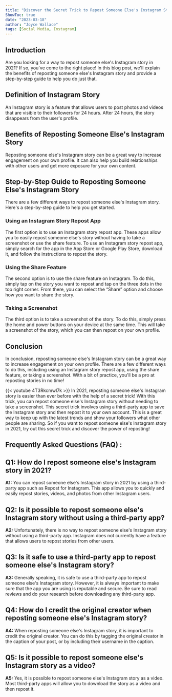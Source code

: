 ```yaml
---
title: "Discover the Secret Trick to Repost Someone Else's Instagram Story in 2021!"
ShowToc: true 
date: "2023-03-18"
author: "Joyce Wallace" 
tags: [Social Media, Instagram]
---
```

## Introduction

Are you looking for a way to repost someone else's Instagram story in 2021? If so, you've come to the right place! In this blog post, we'll explain the benefits of reposting someone else's Instagram story and provide a step-by-step guide to help you do just that.

## Definition of Instagram Story

An Instagram story is a feature that allows users to post photos and videos that are visible to their followers for 24 hours. After 24 hours, the story disappears from the user's profile.

## Benefits of Reposting Someone Else's Instagram Story

Reposting someone else's Instagram story can be a great way to increase engagement on your own profile. It can also help you build relationships with other users and get more exposure for your own content.

## Step-by-Step Guide to Reposting Someone Else's Instagram Story

There are a few different ways to repost someone else's Instagram story. Here's a step-by-step guide to help you get started.

### Using an Instagram Story Repost App

The first option is to use an Instagram story repost app. These apps allow you to easily repost someone else's story without having to take a screenshot or use the share feature. To use an Instagram story repost app, simply search for the app in the App Store or Google Play Store, download it, and follow the instructions to repost the story.

### Using the Share Feature

The second option is to use the share feature on Instagram. To do this, simply tap on the story you want to repost and tap on the three dots in the top right corner. From there, you can select the “Share” option and choose how you want to share the story.

### Taking a Screenshot

The third option is to take a screenshot of the story. To do this, simply press the home and power buttons on your device at the same time. This will take a screenshot of the story, which you can then repost on your own profile.

## Conclusion

In conclusion, reposting someone else's Instagram story can be a great way to increase engagement on your own profile. There are a few different ways to do this, including using an Instagram story repost app, using the share feature, or taking a screenshot. With a bit of practice, you'll be a pro at reposting stories in no time!

{{< youtube 4T3Rkcmwl7k >}} 
In 2021, reposting someone else's Instagram story is easier than ever before with the help of a secret trick! With this trick, you can repost someone else's Instagram story without needing to take a screenshot. This secret trick involves using a third-party app to save the Instagram story and then repost it to your own account. This is a great way to keep up with the latest trends and show your followers what other people are sharing. So if you want to repost someone else's Instagram story in 2021, try out this secret trick and discover the power of reposting!

## Frequently Asked Questions (FAQ) :
## Q1: How do I repost someone else's Instagram story in 2021?

**A1:** You can repost someone else's Instagram story in 2021 by using a third-party app such as Repost for Instagram. This app allows you to quickly and easily repost stories, videos, and photos from other Instagram users.

## Q2: Is it possible to repost someone else's Instagram story without using a third-party app?

**A2:** Unfortunately, there is no way to repost someone else's Instagram story without using a third-party app. Instagram does not currently have a feature that allows users to repost stories from other users.

## Q3: Is it safe to use a third-party app to repost someone else's Instagram story?

**A3:** Generally speaking, it is safe to use a third-party app to repost someone else's Instagram story. However, it is always important to make sure that the app you are using is reputable and secure. Be sure to read reviews and do your research before downloading any third-party app.

## Q4: How do I credit the original creator when reposting someone else's Instagram story?

**A4:** When reposting someone else's Instagram story, it is important to credit the original creator. You can do this by tagging the original creator in the caption of your post, or by including their username in the caption.

## Q5: Is it possible to repost someone else's Instagram story as a video?

**A5:** Yes, it is possible to repost someone else's Instagram story as a video. Most third-party apps will allow you to download the story as a video and then repost it.


